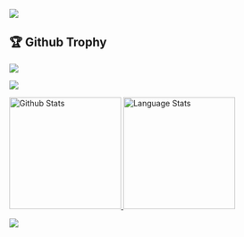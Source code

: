 
 ![](https://visitor-badge.glitch.me/badge?page_id=amosayomide05)

<p>
<h2>🏆 Github Trophy </h2>
<a href="https://amosayomide05.github.io">
<img src="https://github-profile-trophy.vercel.app/?username=amosayomide05">
</a>
</p>

<p>
<img src="https://wakatime.com/badge/user/1e3a29f6-dc3b-4315-ad63-31f24f685562/project/39def920-17da-425d-9314-27f5f7887ee6.svg">
</p>


<p>

<a href="https://amosayomide05.github.io">
<img src="https://github-readme-stats.vercel.app/api?username=amosayomide05&include_all_commits=true&custom_title=Github%20Stats&count_private=true&show_icons=true" height="200px" alt="Github Stats"> <img src="https://github-readme-stats.vercel.app/api/top-langs/?username=amosayomide05&layout=compact&custom_title=Language%20Stats" height="200px" alt="Language Stats">
</a>
</p>

<p>

<a href="https://amosayomide05.github.io">
<img src="https://github-readme-streak-stats.herokuapp.com/?user=amosayomide05" >
</a>
</p>
